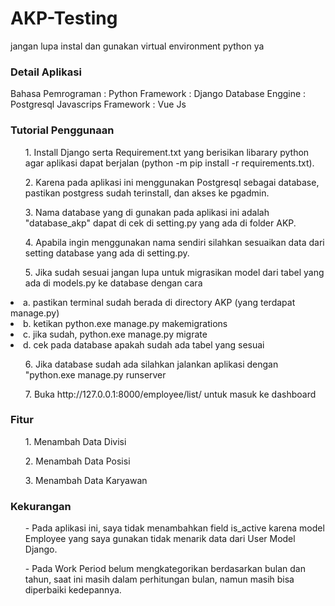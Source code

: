 # AKP-Testing

jangan lupa instal dan gunakan virtual environment python ya

<h3>Detail Aplikasi</h3>
Bahasa Pemrograman   : Python
Framework            : Django
Database Enggine     : Postgresql
Javascrips Framework : Vue Js

<h3>Tutorial Penggunaan</h3>
<ul>1. Install Django serta Requirement.txt yang berisikan libarary python agar aplikasi dapat berjalan (python -m pip install -r requirements.txt).</ul>
<ul>2. Karena pada aplikasi ini menggunakan Postgresql sebagai database, pastikan postgress sudah terinstall, dan akses ke pgadmin.</ul>
<ul>3. Nama database yang di gunakan pada aplikasi ini adalah "database_akp" dapat di cek di setting.py yang ada di folder AKP.</ul>
<ul>4. Apabila ingin menggunakan nama sendiri silahkan sesuaikan data dari setting database yang ada di setting.py.</ul>
<ul>5. Jika sudah sesuai jangan lupa untuk migrasikan model dari tabel yang ada di models.py ke database dengan cara</ul>
  <li> a. pastikan terminal sudah berada di directory AKP (yang terdapat manage.py)</li>
  <li> b. ketikan python.exe manage.py makemigrations</li>
  <li> c. jika sudah, python.exe manage.py migrate</li>
  <li> d. cek pada database apakah sudah ada tabel yang sesuai</li>
<ul>6. Jika database sudah ada silahkan jalankan aplikasi dengan "python.exe manage.py runserver</ul>
<ul>7.  Buka http://127.0.0.1:8000/employee/list/ untuk masuk ke dashboard</ul>

<h3>Fitur</h3>
<ul>1. Menambah Data Divisi</ul>
<ul>2. Menambah Data Posisi</ul>
<ul>3. Menambah Data Karyawan</ul>

<h3>Kekurangan</h3>
<ul>- Pada aplikasi ini, saya tidak menambahkan field is_active karena model Employee yang saya gunakan tidak menarik data dari User Model Django.</ul>
<ul>- Pada Work Period belum mengkategorikan berdasarkan bulan dan tahun, saat ini masih dalam perhitungan bulan, namun masih bisa diperbaiki kedepannya.</ul>
